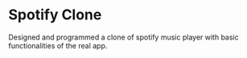 <h1>Spotify Clone</h1>
Designed and programmed a clone of spotify music player with basic functionalities of the real app.

